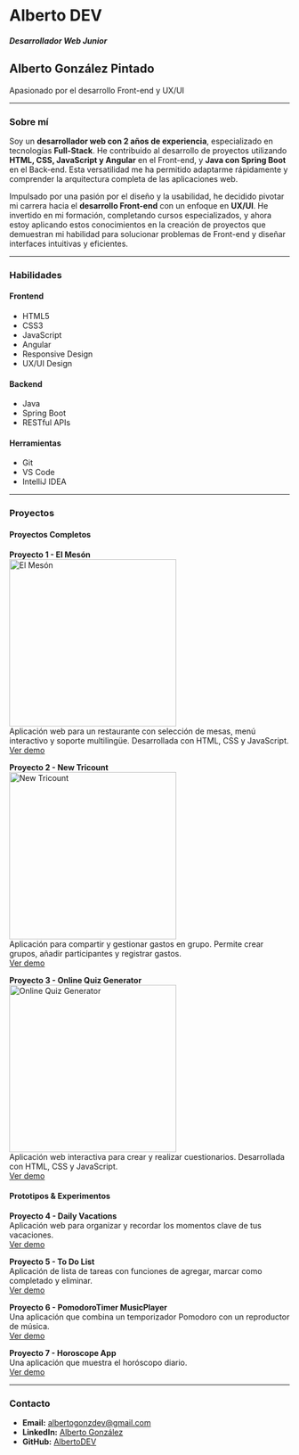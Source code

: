# Alberto DEV

##### Desarrollador Web Junior
## Alberto González Pintado
Apasionado por el desarrollo Front-end y UX/UI

---

### Sobre mí

Soy un **desarrollador web con 2 años de experiencia**, especializado en tecnologías **Full-Stack**. He contribuido al desarrollo de proyectos utilizando **HTML, CSS, JavaScript y Angular** en el Front-end, y **Java con Spring Boot** en el Back-end. Esta versatilidad me ha permitido adaptarme rápidamente y comprender la arquitectura completa de las aplicaciones web.

Impulsado por una pasión por el diseño y la usabilidad, he decidido pivotar mi carrera hacia el **desarrollo Front-end** con un enfoque en **UX/UI**. He invertido en mi formación, completando cursos especializados, y ahora estoy aplicando estos conocimientos en la creación de proyectos que demuestran mi habilidad para solucionar problemas de Front-end y diseñar interfaces intuitivas y eficientes.

---

### Habilidades

#### Frontend
- HTML5
- CSS3
- JavaScript
- Angular
- Responsive Design
- UX/UI Design

#### Backend
- Java
- Spring Boot
- RESTful APIs

#### Herramientas
- Git
- VS Code
- IntelliJ IDEA

---

### Proyectos

#### Proyectos Completos

**Proyecto 1 - El Mesón**
<br>
<a href="assets/proyecto1.mp4">
  <img src="assets/ml7.jpg" alt="El Mesón" width="300"/>
</a>
<br>
Aplicación web para un restaurante con selección de mesas, menú interactivo y soporte multilingüe. Desarrollada con HTML, CSS y JavaScript.
<br>
<a href="https://restaurant-integracion.up.railway.app" target="_blank">Ver demo</a>

**Proyecto 2 - New Tricount**
<br>
<a href="assets/proyecto2.mp4">
  <img src="assets/ml8.jpg" alt="New Tricount" width="300"/>
</a>
<br>
Aplicación para compartir y gestionar gastos en grupo. Permite crear grupos, añadir participantes y registrar gastos.
<br>
<a href="https://newtricount-integracion.up.railway.app" target="_blank">Ver demo</a>

**Proyecto 3 - Online Quiz Generator**
<br>
<a href="assets/proyecto3.mp4">
  <img src="assets/ml9.jpg" alt="Online Quiz Generator" width="300"/>
</a>
<br>
Aplicación web interactiva para crear y realizar cuestionarios. Desarrollada con HTML, CSS y JavaScript.
<br>
<a href="https://onlinequizgenerator-integracion.up.railway.app" target="_blank">Ver demo</a>

#### Prototipos & Experimentos

**Proyecto 4 - Daily Vacations**
<br>
Aplicación web para organizar y recordar los momentos clave de tus vacaciones.
<br>
<a href="https://dailyvacations-integracion.up.railway.app" target="_blank">Ver demo</a>

**Proyecto 5 - To Do List**
<br>
Aplicación de lista de tareas con funciones de agregar, marcar como completado y eliminar.
<br>
<a href="https://todolist-integracion.up.railway.app" target="_blank">Ver demo</a>

**Proyecto 6 - PomodoroTimer MusicPlayer**
<br>
Una aplicación que combina un temporizador Pomodoro con un reproductor de música.
<br>
<a href="https://pomodorotimermusicplayer-integracion.up.railway.app" target="_blank">Ver demo</a>

**Proyecto 7 - Horoscope App**
<br>
Una aplicación que muestra el horóscopo diario.
<br>
<a href="https://horoscopeapp-integracion.up.railway.app" target="_blank">Ver demo</a>

---

### Contacto

- **Email:** [albertogonzdev@gmail.com](mailto:albertogonzdev@gmail.com)
- **LinkedIn:** [Alberto González](https://www.linkedin.com/in/alberto-gonzález-dev)
- **GitHub:** [AlbertoDEV](https://github.com/AlbertoDEV)
